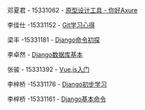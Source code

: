 邓夏君 - 15331062 - [原型设计工具 - 你好Axure](https://summer06.github.io/2018/04/15/Axure_basic/)

李佳仕 -15331152 - [Git学习心得](https://shimo.im/docs/JOAZgvqyK3UwGylM/)

梁丰 -15331181 - [Django命令初探](https://shimo.im/docs/DmRw9G1F0rkDaEa3/)

李卓然 - [Django数据库基本](https://shimo.im/docs/3uPetSpH37Mf19ae/)

张骏 - 15331392 - [Vue.js入门](https://zack1005.github.io/2018/04/15/2018-4-13-Vue-js-Part1/)

李梓桥 -15331176 - [Django初步学习](https://shimo.im/docs/RozrJrxVBT4Iz7fm/)

李梓桥 -15331161 - [Django基本命令](https://shimo.im/docs/hVYJ7mhuqjgvJzKB/)
